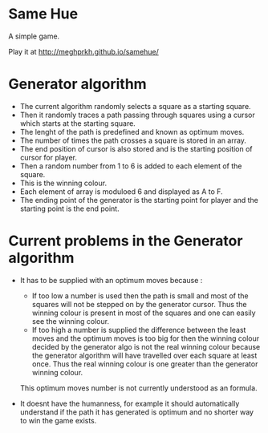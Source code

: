 # Same Hue
A simple game.

Play it at http://meghprkh.github.io/samehue/

# Generator algorithm

- The current algorithm randomly selects a square as a starting square.
- Then it randomly traces a path passing through squares using a cursor which starts at the starting square.
- The lenght of the path is predefined and known as optimum moves.
- The number of times the path crosses a square is stored in an array.
- The end position of cursor is also stored and is the starting position of cursor for player.
- Then a random number from 1 to 6 is added to each element of the square.
- This is the winning colour.
- Each element of array is moduloed 6 and displayed as A to F.
- The ending point of the generator is the starting point for player and the starting point is the end point.

# Current problems in the Generator algorithm

- It has to be supplied with an optimum moves because :
  - If too low a number is used then the path is small and most of the squares will not be stepped on by the generator cursor.
    Thus the winning colour is present in most of the squares and one can easily see the winning colour.
  - If too high a number is supplied the difference between the least moves and the optimum moves is too big for then the winning
    colour decided by the generator algo is not the real winning colour because the generator algorithm will have travelled over
    each square at least once. Thus the real winning colour is one greater than the generator winning colour.
    
  This optimum moves number is not currently understood as an formula.
- It doesnt have the humanness, for example it should automatically understand if the path it has generated is optimum and no shorter way to win the game exists.
